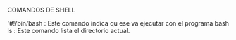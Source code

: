COMANDOS DE SHELL

'#!/bin/bash : Este comando indica qu ese va ejecutar con el programa bash
ls : Este comando lista el directorio actual.
